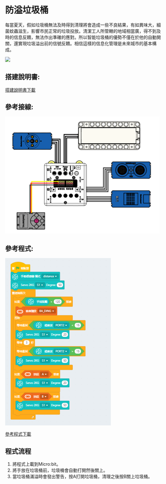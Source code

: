 # 防溢垃圾桶

每當夏天，假如垃圾桶無法及時得到清理將會造成一些不良結果，有如異味大，細菌蚊蟲滋生，影響市民正常的垃圾投放。清潔工人所管轄的地域相當廣，得不到及時的信息反饋，無法作出準確的應對。所以智能垃圾桶的優勢不僅在於他的自動開關，還實現垃圾溢出前的信號反饋。相信這樣的信息化管理是未來城市的基本構成。

![](./images/ex4.png)

## 搭建說明書:

[搭建說明書下載](www.google.com)

## 參考接線:

![](./images/bin_wire.png)

## 參考程式:

![](./images/bin_code.png)

[參考程式下載](www.google.com)


## 程式流程

1. 將程式上載到Micro:bit。
2. 將手放在垃圾桶前，垃圾桶會自動打開然後關上。
3. 當垃圾桶滿溢時會發出警告，按A打開垃圾桶，清理之後按B關上垃圾桶。